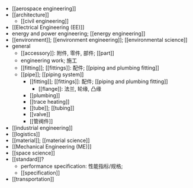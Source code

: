 - [[aerospace engineering]]
- [[architecture]]
    - [[civil engineering]]
- [[Electrical Engineering (EE)]]
- energy and power engineering; [[energy engineering]]
- [[environment]]; [[environment engineering]]; [[environmental science]]
- general
    - [[accessory]]: 附件, 零件, 部件; [[part]]
    - engineering work; 施工
    - [[fitting]]; [[fittings]]: 配件; [[piping and plumbing fitting]]
    - [[pipe]]; [[piping system]]
        - [[fitting]]; [[fittings]]: 配件; [[piping and plumbing fitting]]
            - [[flange]]: 法兰, 轮缘, 凸缘
        - [[plumbing]]
        - [[trace heating]]
        - [[tube]]; [[tubing]]
        - [[valve]]
        - [[管阀件]]
- [[industrial engineering]]
- [[logistics]]
- [[material]]; [[material science]]
- [[Mechanical Engineering (ME)]]
- [[space science]]
- [[standard]]?
    - performance specification: 性能指标/规格;
    - [[specification]]
- [[transportation]]
